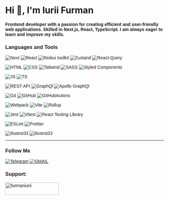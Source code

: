 <h1 >Hi 👋, I'm Iurii Furman</h1>
<span style="font-family: 'Arial'"><h4>Frontend developer  with a passion for creating efficient and user-friendly web applications. Skilled in Next.js, React, TypeScript. I am always eager to learn and improve my skills.</h4><span>

### Languages and Tools
![Next](https://img.shields.io/badge/-NextJs-000000?style=for-the-badge&logo=nextdotjs&logoColor=#7daafb)
![React](https://img.shields.io/badge/-React-000000?style=for-the-badge&logo=react&logoColor=#7daafb)
![Redux toolkit](https://img.shields.io/badge/-ReduxToolkit-000000?style=for-the-badge&logo=redux&logoColor=#7daafb)
![Zustand](https://img.shields.io/badge/-Zustand-000000?style=for-the-badge&logoColor=#7daafb)
![React-Query](https://img.shields.io/badge/-ReactQuery-000000?style=for-the-badge&logo=reactquery&logoColor=#7daafb)

![HTML](https://img.shields.io/badge/-HTML-000000?style=for-the-badge&logo=html5&logoColor=FF0000)
![CSS](https://img.shields.io/badge/-CSS-000000?style=for-the-badge&logo=css3&logoColor=4671D5)
![Tailwind](https://img.shields.io/badge/-TailwindCSS-000000?style=for-the-badge&logo=tailwindcss&logoColor=#7daafb)
![SASS](https://img.shields.io/badge/-SCSS-000000?style=for-the-badge&logo=sass&logoColor=FF0000)
![Styled Components](https://img.shields.io/badge/-StyledComponents-000000?style=for-the-badge&logo=styledcomponents&logoColor=FF0000)

![JS](https://img.shields.io/badge/-JavaScript-000000?style=for-the-badge&logo=JavaScript&logoColor=FFD300)
![TS](https://img.shields.io/badge/-TypeScript-000000?style=for-the-badge&logo=typescript)

![REST API](https://img.shields.io/badge/-REST_API-000000?style=for-the-badge)
![GraphQl](https://img.shields.io/badge/-GraphQl-000000?style=for-the-badge&logo=graphql)
![Apollo GraphQl](https://img.shields.io/badge/-Apollo_GraphQl-000000?style=for-the-badge&logo=apollographql)


![Git](https://img.shields.io/badge/-Git-000000?style=for-the-badge&logo=git&logoColor=FF7400)
![GitHub](https://img.shields.io/badge/-GitHub-000000?style=for-the-badge&logo=github&logoColor=ffffff)
![GitHubActions](https://img.shields.io/badge/-GitHubActions-000000?style=for-the-badge&logo=githubactions&logoColor=ffffff)


![Webpack](https://img.shields.io/badge/-Webpack-000000?style=for-the-badge&logo=webpack)
![Vite](https://img.shields.io/badge/Vite-000000?style=for-the-badge&logo=vite)
![Rollup](https://img.shields.io/badge/-Rollup-000000?style=for-the-badge&logo=rollupdotjs)

![Jest](https://img.shields.io/badge/Jest-000000?style=for-the-badge&logo=jest)
![Vitest](https://img.shields.io/badge/Vitest-000000?style=for-the-badge&logo=vitest)
![React Testing Library](https://img.shields.io/badge/-React_Testing_Library-000000?style=for-the-badge)

![ESLint](https://img.shields.io/badge/ESLint-000000?style=for-the-badge&logo=eslint)
![Prettier](https://img.shields.io/badge/-Prettier-000000?style=for-the-badge&logo=prettier)





<p>
  <img align="left" src="https://github-readme-stats.vercel.app/api/top-langs?username=ifoxtrot33&show_icons=true&locale=en&layout=compact&theme=tokyonight" alt="ifoxtrot33" />
  <img align="center" src="https://github-readme-stats.vercel.app/api?username=ifoxtrot33&show_icons=true&locale=en&theme=tokyonight" alt="ifoxtrot33" />
</p>

______________________________________________
### Follow Me
[![Telegram](https://img.shields.io/badge/-Telegram-000000?style=for-the-badge&logo=telegram&logoColor=4671D5)](https://t.me/iuriifurman)
[![GMAIL](https://img.shields.io/badge/-GMAIL-000000?style=for-the-badge&logo=gmail&logoColor=FF0000)](https://furmaniurii@gmail.com)
  
<h3 align="left">Support:</h3>
<p>
  <a href="https://www.buymeacoffee.com/furmaniurii">
    <img align="left" src="https://cdn.buymeacoffee.com/buttons/v2/default-yellow.png" height="40" width="170" alt="furmaniurii" />
  </a>
</p><br>


